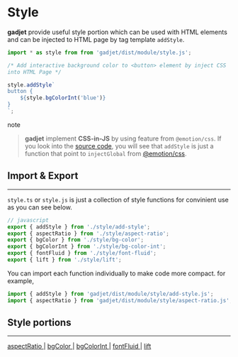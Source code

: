 # Style

**gadjet** provide useful style portion which can be used with HTML elements and
can be injected to HTML page by tag template <code>addStyle</code>.

```js
import * as style from from 'gadjet/dist/module/style.js';

/* Add interactive background color to <button> element by inject CSS
into HTML Page */

style.addStyle`
button {
    ${style.bgColorInt('blue')}
}
`;
```
<el-blockquote-title>note</el-blockquote-title> 
> **gadjet** implement **CSS-in-JS** by using feature from `@emotion/css`.
> If you look into the <a href="https://github.com/nitipit/gadjet/blob/main/src/style.ts" target=_blank>
> source code</a>, you will see that `addStyle`
> is just a function that point to `injectGlobal` from
> <a href="https://emotion.sh/docs/@emotion/css" target=_blank>@emotion/css</a>.

## Import & Export
---
`style.ts` or `style.js` is just a collection of style functions for convinient
use as you can see below.


```js
// javascript
export { addStyle } from './style/add-style';
export { aspectRatio } from './style/aspect-ratio';
export { bgColor } from './style/bg-color';
export { bgColorInt } from './style/bg-color-int';
export { fontFluid } from './style/font-fluid';
export { lift } from './style/lift';
```

You can import each function individually to make code more compact.
for example,

```js
import { addStyle } from 'gadjet/dist/module/style/add-style.js';
import { aspectRatio } from 'gadjet/dist/module/style/aspect-ratio.js';
```

## Style portions
---
<a href="./aspect-ratio/aspect-ratio.html">
    aspectRatio
</a>|
<a href="./bg-color/bg-color.html">
    bgColor
</a>|
<a href="./bg-color-int/bg-color-int.html">
    bgColorInt
</a>|
<a href="./font-fluid/font-fluid.html">
    fontFluid
</a>|
<a href="./lift/lift.html">
    lift
</a>